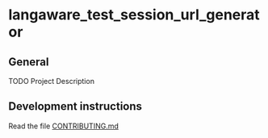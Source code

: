# langaware_test_session_url_generator

## General

TODO Project Description

## Development instructions

Read the file [CONTRIBUTING.md](CONTRIBUTING.md)

